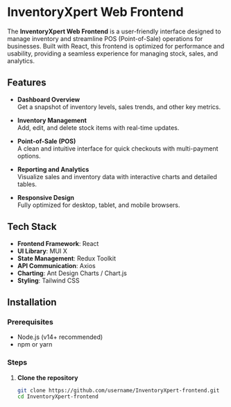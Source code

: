 # InventoryXpert Web Frontend  

The **InventoryXpert Web Frontend** is a user-friendly interface designed to manage inventory and streamline POS (Point-of-Sale) operations for businesses. Built with React, this frontend is optimized for performance and usability, providing a seamless experience for managing stock, sales, and analytics.  

## Features  

- **Dashboard Overview**  
  Get a snapshot of inventory levels, sales trends, and other key metrics.  

- **Inventory Management**  
  Add, edit, and delete stock items with real-time updates.  

- **Point-of-Sale (POS)**  
  A clean and intuitive interface for quick checkouts with multi-payment options.  

- **Reporting and Analytics**  
  Visualize sales and inventory data with interactive charts and detailed tables.    

- **Responsive Design**  
  Fully optimized for desktop, tablet, and mobile browsers.  

## Tech Stack  

- **Frontend Framework**: React  
- **UI Library**: MUI X 
- **State Management**: Redux Toolkit  
- **API Communication**: Axios  
- **Charting**: Ant Design Charts / Chart.js  
- **Styling**: Tailwind CSS  

## Installation  

### Prerequisites  

- Node.js (v14+ recommended)  
- npm or yarn  

### Steps  

1. **Clone the repository**  
   ```bash
   git clone https://github.com/username/InventoryXpert-frontend.git
   cd InventoryXpert-frontend
